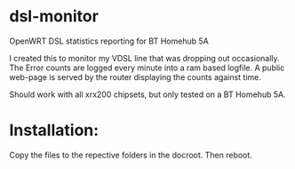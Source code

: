 # dsl-monitor
 OpenWRT DSL statistics reporting for BT Homehub 5A

I created this to monitor my VDSL line that was dropping out occasionally. The Error counts are logged every minute into a ram based logfile. A public web-page is served by the router displaying the counts against time.

Should work with all xrx200 chipsets, but only tested on a BT Homehub 5A.
# Installation:

Copy the files to the repective folders in the docroot. Then reboot. 
